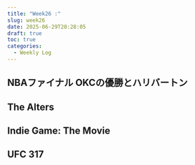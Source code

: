 ```yaml
---
title: "Week26 :"
slug: week26
date: 2025-06-29T20:28:05
draft: true
toc: true
categories:
  - Weekly Log
---
```

## NBAファイナル OKCの優勝とハリバートン

## The Alters

## Indie Game: The Movie

## UFC 317
